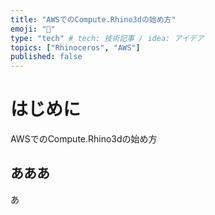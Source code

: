 ```yaml
---
title: "AWSでのCompute.Rhino3dの始め方"
emoji: "🦏"
type: "tech" # tech: 技術記事 / idea: アイデア
topics: ["Rhinoceros", "AWS"]
published: false
---
```


# はじめに

AWSでのCompute.Rhino3dの始め方

## あああ

あ
